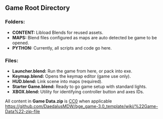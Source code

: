 ## Game Root Directory

### Folders:
- **CONTENT:** Libload Blends for reused assets.
- **MAPS:** Blend files configured as maps are auto detected be game to be opened.
- **PYTHON:** Currently, all scripts and code go here.
### Files:
- **Launcher.blend:** Run the game from here, or pack into exe.
- **Keymap.blend:** Opens the keymap editor (game use only).
- **HUD.blend:** Link scene into maps (required).
- **Starter Game.blend:** Ready to go game setup with standard lights.
- **XBOX.blend:** Utility for identifying controller button and axes IDs.

All content in **Game Data.zip** is [CC0](https://creativecommons.org/publicdomain/zero/1.0/) when applicable  
https://github.com/DaedalusMDW/bge_game-3.0_template/wiki/%22Game-Data%22-zip-file
